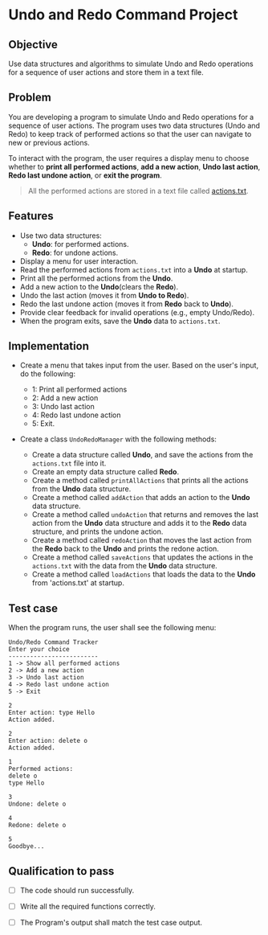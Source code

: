 # Undo and Redo Command Project

## Objective 
Use data structures and algorithms to simulate Undo and Redo operations for a sequence of user actions and store them in a text file.

## Problem 

You are developing a program to simulate Undo and Redo operations for a sequence of user actions. The program uses two data structures (Undo and Redo) to keep track of performed actions so that the user can navigate to new or previous actions.

To interact with the program, the user requires a display menu to choose whether to **print all performed actions**, **add a new action**, **Undo last action**, **Redo last undone action**, or **exit the program**.

> All the performed actions are stored in a text file called [actions.txt]().

## Features 
-  Use two data structures:
    - **Undo**: for performed actions.
    - **Redo**: for undone actions.
- Display a menu for user interaction.
- Read the performed actions from `actions.txt` into a **Undo** at startup.
- Print all the performed actions from the **Undo**.
- Add a new action to the **Undo**(clears the **Redo**).
- Undo the last action (moves it from **Undo to Redo**).
- Redo the last undone action (moves it from **Redo** back to **Undo**).
- Provide clear feedback for invalid operations (e.g., empty Undo/Redo).
- When the program exits, save the **Undo** data to `actions.txt`.

## Implementation
- Create a menu that takes input from the user. Based on the user's input, do the following:
  - 1: Print all performed actions
  - 2: Add a new action
  - 3: Undo last action
  - 4: Redo last undone action
  - 5: Exit.

- Create a class `UndoRedoManager` with the following methods:  
  - Create a data structure called **Undo**, and save the actions from the `actions.txt` file into it.
  - Create an empty data structure called **Redo**.
  - Create a method called `printAllActions` that prints all the actions from the **Undo** data structure.
  - Create a method called `addAction` that adds an action to the **Undo** data structure.
  - Create a method called `undoAction` that returns and removes the last action from the **Undo** data structure and adds it to the **Redo** data structure, and prints the undone action.
  - Create a method called `redoAction` that moves the last action from the **Redo** back to the **Undo** and prints the redone action.
  - Create a method called `saveActions` that updates the actions in the `actions.txt` with the data from the **Undo** data structure.
  - Create a method called `loadActions` that loads the data to the **Undo** from 'actions.txt' at startup.

## Test case
When the program runs, the user shall see the following menu:
```
Undo/Redo Command Tracker
Enter your choice
-------------------------
1 -> Show all performed actions
2 -> Add a new action
3 -> Undo last action
4 -> Redo last undone action
5 -> Exit

2
Enter action: type Hello
Action added.

2
Enter action: delete o
Action added.

1
Performed actions:
delete o
type Hello

3
Undone: delete o

4
Redone: delete o

5
Goodbye...

```


## Qualification to pass
- [ ] The code should run successfully.
- [ ] Write all the required functions correctly.
- [ ] The Program's output shall match the test case output.

